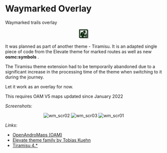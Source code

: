 # Waymarked Overlay

Waymarked trails overlay
<div align="center">

![Waymarked.png](Waymarked.png)

</div>
 
It was planned as part of another theme - Tiramisu. It is an adapted single piece of code from the Elevate theme for marked routes as well as new **osmc:symbols** .

The Tiramisu theme extension had to be temporarily abandoned due to a significant increase in the processing time of the theme when switching to it during the journey.

Let it work as an overlay for now.

This requires OAM V5 maps updated since January 2022

_Screenshots:_

<div align="center">

![wm_scr02](https://user-images.githubusercontent.com/35865856/153622829-07f556b5-685c-4a04-879e-0f2b0ae79a71.jpg)
![wm_scr03](https://user-images.githubusercontent.com/35865856/153622821-e213e15a-969a-41e0-b443-d20e773e00b2.jpg)
![wm_scr01](https://user-images.githubusercontent.com/35865856/153622835-293d8db0-d3e2-4c4b-bde3-b1360bee96b6.jpg)

</div>

_Links_:

- [OpenAndroMaps (OAM)](https://www.openandromaps.org/en/home_en)
- [Elevate theme family by Tobias Kuehn](https://www.openandromaps.org/en/legend/elevate-mountain-hike-theme)
- [Tiramisu 4.*](https://github.com/IgorMagellan/Tiramisu)
